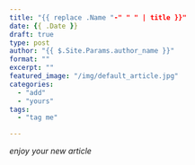 ```yaml
---
title: "{{ replace .Name "-" " " | title }}"
date: {{ .Date }}
draft: true
type: post
author: "{{ $.Site.Params.author_name }}"
format: ""
excerpt: ""
featured_image: "/img/default_article.jpg"
categories:
  - "add"
  - "yours"
tags:
  - "tag me"

---
```


*enjoy your new article*